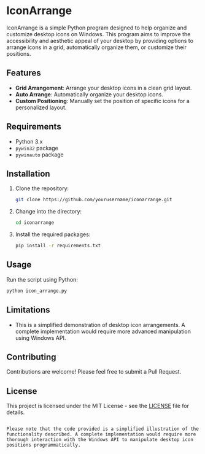 # IconArrange

IconArrange is a simple Python program designed to help organize and customize desktop icons on Windows. This program aims to improve the accessibility and aesthetic appeal of your desktop by providing options to arrange icons in a grid, automatically organize them, or customize their positions.

## Features

- **Grid Arrangement**: Arrange your desktop icons in a clean grid layout.
- **Auto Arrange**: Automatically organize your desktop icons.
- **Custom Positioning**: Manually set the position of specific icons for a personalized layout.

## Requirements

- Python 3.x
- `pywin32` package
- `pywinauto` package

## Installation

1. Clone the repository:
   ```bash
   git clone https://github.com/yourusername/iconarrange.git
   ```

2. Change into the directory:
   ```bash
   cd iconarrange
   ```

3. Install the required packages:
   ```bash
   pip install -r requirements.txt
   ```

## Usage

Run the script using Python:

```bash
python icon_arrange.py
```

## Limitations

- This is a simplified demonstration of desktop icon arrangements. A complete implementation would require more advanced manipulation using Windows API.

## Contributing

Contributions are welcome! Please feel free to submit a Pull Request.

## License

This project is licensed under the MIT License - see the [LICENSE](LICENSE) file for details.
```

Please note that the code provided is a simplified illustration of the functionality described. A complete implementation would require more thorough interaction with the Windows API to manipulate desktop icon positions programmatically.